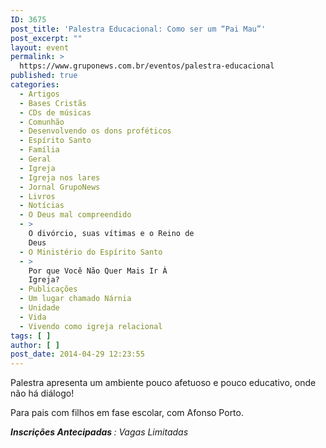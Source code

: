 ```yaml
---
ID: 3675
post_title: 'Palestra Educacional: Como ser um “Pai Mau”'
post_excerpt: ""
layout: event
permalink: >
  https://www.gruponews.com.br/eventos/palestra-educacional
published: true
categories:
  - Artigos
  - Bases Cristãs
  - CDs de músicas
  - Comunhão
  - Desenvolvendo os dons proféticos
  - Espírito Santo
  - Família
  - Geral
  - Igreja
  - Igreja nos lares
  - Jornal GrupoNews
  - Livros
  - Notícias
  - O Deus mal compreendido
  - >
    O divórcio, suas vítimas e o Reino de
    Deus
  - O Ministério do Espírito Santo
  - >
    Por que Você Não Quer Mais Ir À
    Igreja?
  - Publicações
  - Um lugar chamado Nárnia
  - Unidade
  - Vida
  - Vivendo como igreja relacional
tags: [ ]
author: [ ]
post_date: 2014-04-29 12:23:55
---
```

Palestra apresenta um ambiente pouco afetuoso e pouco educativo, onde não há diálogo!

Para pais com filhos em fase escolar, com Afonso Porto.

<em><b>Inscrições Antecipadas </b>: Vagas Limitadas</em>